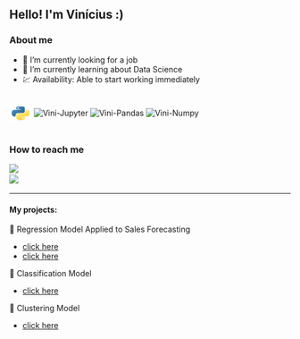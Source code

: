## Hello! I'm Vinícius :) 

### About me
- 🔭 I’m currently looking for a job
- 🌱 I’m currently learning about Data Science
- 💹 Availability: Able to start working immediately

<div style="display: inline_block"><br>
  <img align="center" alt="Vini-Python" height="30" width="40" src="https://raw.githubusercontent.com/devicons/devicon/master/icons/python/python-original.svg">
  <img align="center" alt="Vini-Jupyter" height="30" width="40" src="https://cdn.jsdelivr.net/gh/devicons/devicon/icons/jupyter/jupyter-original-wordmark.svg">
  <img align="center" alt="Vini-Pandas" height="30" width="40" src="https://cdn.jsdelivr.net/gh/devicons/devicon/icons/pandas/pandas-original.svg">
  <img align="center" alt="Vini-Numpy" height="30" width="40" src="https://cdn.jsdelivr.net/gh/devicons/devicon/icons/numpy/numpy-original.svg">
</div>
    
<br />    
    
### How to reach me
<div> 
  <a href = "mailto:vteixeira4000@gmail.com"><img src="https://img.shields.io/badge/-Gmail-%23333?style=for-the-badge&logo=gmail&logoColor=white" target="_blank"></a>
  <br />
  <a href="https://www.linkedin.com/in/vin%C3%ADcius-teixeira-guarnieri/" target="_blank"><img src="https://img.shields.io/badge/-LinkedIn-%230077B5?style=for-the-badge&logo=linkedin&logoColor=white" target="_blank"></a>   
</div>

-----

#### My projects:

🌌 Regression Model Applied to Sales Forecasting 
- [click here](https://github.com/viniguarnieri/real_state_prediction_project)
- [click here](https://github.com/viniguarnieri/flight_price_prediction_project)


🌌 Classification Model 
- [click here](https://github.com/viniguarnieri/wine_classification_project)

🌌 Clustering Model 
- [click here](https://github.com/viniguarnieri/clustering_machine_learning_project)
          
          
